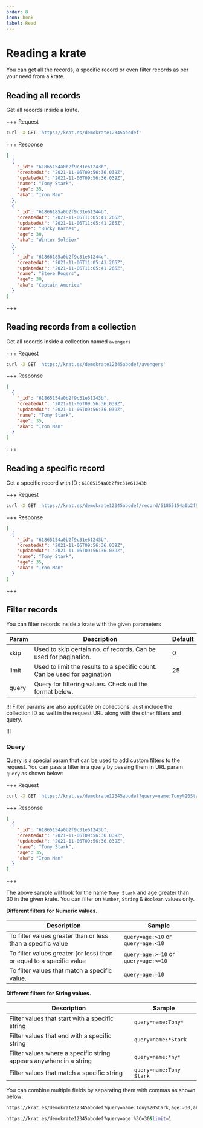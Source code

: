 ```yaml
---
order: 8
icon: book
label: Read
---
```


# Reading a krate

You can get all the records, a specific record or even filter records as per your need from a krate.

## Reading all records

Get all records inside a krate.

+++ Request

```bash
curl -X GET 'https://krat.es/demokrate12345abcdef'
```

+++ Response

```json
[
  {
    "_id": "61865154a0b2f9c31e61243b",
    "createdAt": "2021-11-06T09:56:36.039Z",
    "updatedAt": "2021-11-06T09:56:36.039Z",
    "name": "Tony Stark",
    "age": 35,
    "aka": "Iron Man"
  },
  {
    "_id": "61866185a0b2f9c31e61244b",
    "createdAt": "2021-11-06T11:05:41.265Z",
    "updatedAt": "2021-11-06T11:05:41.265Z",
    "name": "Bucky Barnes",
    "age": 30,
    "aka": "Winter Soldier"
  },
  {
    "_id": "61866185a0b2f9c31e61244c",
    "createdAt": "2021-11-06T11:05:41.265Z",
    "updatedAt": "2021-11-06T11:05:41.265Z",
    "name": "Steve Rogers",
    "age": 30,
    "aka": "Captain America"
  }
]
```

+++

## Reading records from a collection

Get all records inside a collection named `avengers`

+++ Request

```bash
curl -X GET 'https://krat.es/demokrate12345abcdef/avengers'
```

+++ Response

```json
[
  {
    "_id": "61865154a0b2f9c31e61243b",
    "createdAt": "2021-11-06T09:56:36.039Z",
    "updatedAt": "2021-11-06T09:56:36.039Z",
    "name": "Tony Stark",
    "age": 35,
    "aka": "Iron Man"
  }
]
```

+++

## Reading a specific record

Get a specific record with ID : `61865154a0b2f9c31e61243b`

+++ Request

```bash
curl -X GET 'https://krat.es/demokrate12345abcdef/record/61865154a0b2f9c31e61243b'
```

+++ Response

```json
[
  {
    "_id": "61865154a0b2f9c31e61243b",
    "createdAt": "2021-11-06T09:56:36.039Z",
    "updatedAt": "2021-11-06T09:56:36.039Z",
    "name": "Tony Stark",
    "age": 35,
    "aka": "Iron Man"
  }
]
```

+++

## Filter records

You can filter records inside a krate with the given parameters

| Param | Description                                                               | Default |
| ----- | ------------------------------------------------------------------------- | ------- |
| skip  | Used to skip certain no. of records. Can be used for pagination.          | 0       |
| limit | Used to limit the results to a specific count. Can be used for pagination | 25      |
| query | Query for filtering values. Check out the format below.                   |         |

!!!
Filter params are also applicable on collections. Just include the collection ID as well in the request URL along with the other filters and query.

!!!

### Query

Query is a special param that can be used to add custom filters to the request.
You can pass a filter in a query by passing them in URL param `query` as shown below:

+++ Request

```sh
curl -X GET 'https://krat.es/demokrate12345abcdef?query=name:Tony%20Stark,age:>30'
```

+++ Response

```json
[
  {
    "_id": "61865154a0b2f9c31e61243b",
    "createdAt": "2021-11-06T09:56:36.039Z",
    "updatedAt": "2021-11-06T09:56:36.039Z",
    "name": "Tony Stark",
    "age": 35,
    "aka": "Iron Man"
  }
]
```

+++

The above sample will look for the name `Tony Stark` and age greater than 30 in the given krate. You can filter on `Number`, `String` & `Boolean` values only.

**Different filters for Numeric values.**

| Description                                                          | Sample                               |
| -------------------------------------------------------------------- | ------------------------------------ |
| To filter values greater than or less than a specific value          | `query=age:>10` or `query=age:<10`   |
| To filter values greater (or less) than or equal to a specific value | `query=age:>=10` or `query=age:<=10` |
| To filter values that match a specific value.                        | `query=age:=10`                      |

**Different filters for String values.**

| Description                                                        | Sample                  |
| ------------------------------------------------------------------ | ----------------------- |
| Filter values that start with a specific string                    | `query=name:Tony*`      |
| Filter values that end with a specific string                      | `query=name:*Stark`     |
| Filter values where a specific string appears anywhere in a string | `query=name:*ny*`       |
| Filter values that match a specific string                         | `query=name:Tony Stark` |

You can combine multiple fields by separating them with commas as shown below:

```sh
https://krat.es/demokrate12345abcdef?query=name:Tony%20Stark,age:>30,aka:Iron*&limit=1
```

```sh
https://krat.es/demokrate12345abcdef?query=age:%3C=30&limit=1
```
